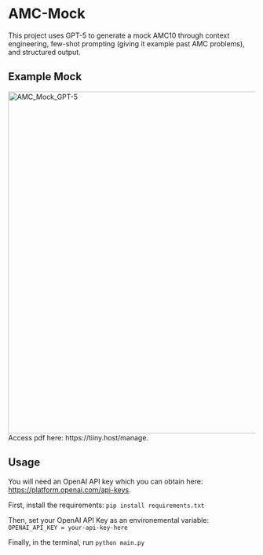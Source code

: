 # AMC-Mock
This project uses GPT-5 to generate a mock AMC10 through context engineering, few-shot prompting (giving it example past AMC problems), and structured output.

## Example Mock
<img width="857" height="697" alt="AMC_Mock_GPT-5" src="https://github.com/user-attachments/assets/c6b75be7-8949-4814-be60-367563c11a8d" />
Access pdf here: https://tiiny.host/manage.

## Usage
You will need an OpenAI API key which you can obtain here: https://platform.openai.com/api-keys.

First, install the requirements:
```pip install requirements.txt```

Then, set your OpenAI API Key as an environemental variable:
```OPENAI_API_KEY = your-api-key-here```

Finally, in the terminal, run
```python main.py```
